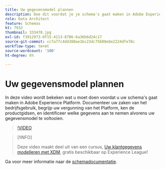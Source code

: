 ```yaml
---
title: Uw gegevensmodel plannen
description: Doe dit voordat je je schema's gaat maken in Adobe Experience Platform.
role: Data Architect
feature: Schemas
kt: 7932
thumbnail: 333478.jpg
exl-id: f3912973-0f15-4113-8706-6a36b6d24c17
source-git-commit: cc7a77c4dd380ae1bc23dc75608e8e2224dfe78c
workflow-type: tm+mt
source-wordcount: '100'
ht-degree: 6%

---
```


# Uw gegevensmodel plannen

In deze video wordt bekeken wat u moet doen voordat u uw schema&#39;s gaat maken in Adobe Experience Platform. Documenteer uw zaken van het bedrijfsgebruik, begrijp uw vergunning van het Platform, ken de productgidsen, en identificeer welke gegevens aan te nemen alvorens uw gegevensmodel te voltooien.

>[!VIDEO](https://video.tv.adobe.com/v/333478?quality=12&learn=on)

>[!INFO]
>
> Deze video maakt deel uit van een cursus, [Uw klantgegevens modelleren met XDM](https://experienceleague.adobe.com/?recommended=ExperiencePlatform-D-1-2021.1.xdm), gratis beschikbaar op Experience League!

Ga voor meer informatie naar de [schemadocumentatie](https://experienceleague.adobe.com/docs/experience-platform/xdm/home.html?lang=nl).
